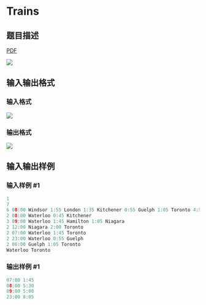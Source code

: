 # Trains

## 题目描述

[problemUrl]: https://uva.onlinejudge.org/index.php?option=com_onlinejudge&Itemid=8&category=15&page=show_problem&problem=1303

[PDF](https://uva.onlinejudge.org/external/103/p10362.pdf)

![](https://cdn.luogu.com.cn/upload/vjudge_pic/UVA10362/2feffa2ad77550c6283236c621017490699a6897.png)

## 输入输出格式

### 输入格式

![](https://cdn.luogu.com.cn/upload/vjudge_pic/UVA10362/b644b593f0d27c6b725442f5ded3cc538f78ea45.png)

### 输出格式

![](https://cdn.luogu.com.cn/upload/vjudge_pic/UVA10362/6992057f7207a345311d7d66626026ca23807ee2.png)

## 输入输出样例

### 输入样例 #1

```cpp
1
7
6 08:00 Windsor 1:55 London 1:35 Kitchener 0:55 Guelph 1:05 Toronto 4:50 Montreal
2 08:00 Waterloo 0:45 Kitchener
3 09:00 Waterloo 1:45 Hamilton 1:05 Niagara
2 12:00 Niagara 2:00 Toronto
2 07:00 Waterloo 1:45 Toronto
2 23:00 Waterloo 0:55 Guelph
2 06:00 Guelph 1:05 Toronto
Waterloo Toronto
```


### 输出样例 #1

```cpp
07:00 1:45
08:00 5:30
09:00 5:00
23:00 8:05
```


